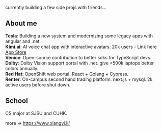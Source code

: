 currently building a few side projs with friends... 

## About me
**Tesla**: Building a new system and modernizing some legacy apps with angular and .net  
**Kimi.ai**: AI voice chat app with interactive avatars. 20k users - Link here [App Store](https://apps.apple.com/us/app/kimi-ai-game-with-ai/id6478798034)  
**Venice**: Open-source contribution to better sdks for TypeScript devs.  
**Dolby**: Dolby Vision support portal with .net. give >500k laptops better colors annually.  
**Red Hat**: OpenShift web portal. React + Golang + Cypress.   
**Renter**: On-campus second hand trading platform. next.js + mysql. 2k active users before shut down. 
## School 
CS major at SJSU and CUHK. 

more => https://www.xiangyi.li/

